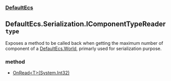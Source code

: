 ### [DefaultEcs](./DefaultEcs.md 'DefaultEcs')
## DefaultEcs.Serialization.IComponentTypeReader `type`
Exposes a method to be called back when getting the maximum number of component of a [DefaultEcs.World](./DefaultEcs-World.md 'DefaultEcs.World'), primarly used for serialization purpose.
### method
- [OnRead&lt;T&gt;(System.Int32)](./DefaultEcs-Serialization-IComponentTypeReader-OnRead-T-(System-Int32).md 'DefaultEcs.Serialization.IComponentTypeReader.OnRead&lt;T&gt;(System.Int32)')
